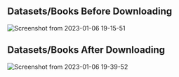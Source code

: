 ## Datasets/Books Before Downloading
![Screenshot from 2023-01-06 19-15-51](https://user-images.githubusercontent.com/68748665/211037681-388bdf17-258b-4820-9c29-6f42f6fea39d.png)

## Datasets/Books After Downloading
![Screenshot from 2023-01-06 19-39-52](https://user-images.githubusercontent.com/68748665/211037695-fbb3be50-2f19-415b-8796-1bd4b8b037ce.png)
